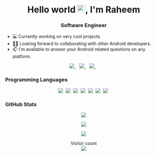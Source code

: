 <h1 align="center">Hello world <img src="https://media.giphy.com/media/hvRJCLFzcasrR4ia7z/giphy.gif" width="25px">, I'm Raheem</h1>

<h3 align="center">Software Engineer</h3>

- 💻 Currently working on very cool projects.
- ✌🏻 Looking forward to collaborating with other Android developers.
- 📫 I'm available to answer your Android related questions on any platform.
  

 <p align="center"> 
 <a href="https://www.linkedin.com/in/raheemadamboev/">
    <img src="https://img.shields.io/badge/linkedin-%230077B5.svg?&style=for-the-badge&logo=linkedin&logoColor=white" />
  </a>&nbsp;&nbsp;
  <a href="mailto:raheemadamboev@gmail.com">
    <img src="https://img.shields.io/badge/Gmail-D14836?style=for-the-badge&logo=gmail&logoColor=white" />
  </a>&nbsp;&nbsp;
  <a href="https://telegram.me/raheemadamboev">
    <img src="https://img.shields.io/badge/Telegram-1DA1F2?style=for-the-badge&logo=telegram&logoColor=white" />    
  </a>&nbsp;&nbsp;
 </p>

 ### Programming Languages

 <p align="center">
<img  src="https://img.shields.io/badge/Kotlin-8382E3?style=for-the-badge&logo=kotlin&logoColor=white">&nbsp;
<img  src="https://img.shields.io/badge/Java-E56F08?style=for-the-badge&logo=java&logoColor=white">&nbsp;
<img  src="https://img.shields.io/badge/TypeScript-%230077B5?style=for-the-badge&logo=typescript&logoColor=white">&nbsp;
<img  src="https://img.shields.io/badge/JavaScript-fff200?style=for-the-badge&logo=javascript&logoColor=black">&nbsp;
<img  src="https://img.shields.io/badge/Python-227093?style=for-the-badge&logo=python&logoColor=white">&nbsp;
<img  src="https://img.shields.io/badge/SQL-b33939?style=for-the-badge&logo=sql&logoColor=white">&nbsp;
<img  src="https://img.shields.io/badge/Dart-%230077B5?style=for-the-badge&logo=dart&logoColor=white">&nbsp;
</p>

### GitHub Stats

<p align="center">
<img src="https://github-readme-stats.vercel.app/api?username=raheemadamboev&count_private=true&show_icons=true&theme=tokyonight" />
</p>

<p align="center">
<img src="https://github-readme-streak-stats.herokuapp.com/?user=raheemadamboev&theme=tokyonight" />
</p>

<p align="center">
<img src="https://github-readme-stats.vercel.app/api/top-langs/?username=raheemadamboev&layout=compact&theme=tokyonight&langs_count=10&hide=html,purebasic,scss,css" />
</p>

<p align="center"> 
  Visitor count<br>
  <img src="https://profile-counter.glitch.me/raheemadamboev/count.svg" />
</p>
